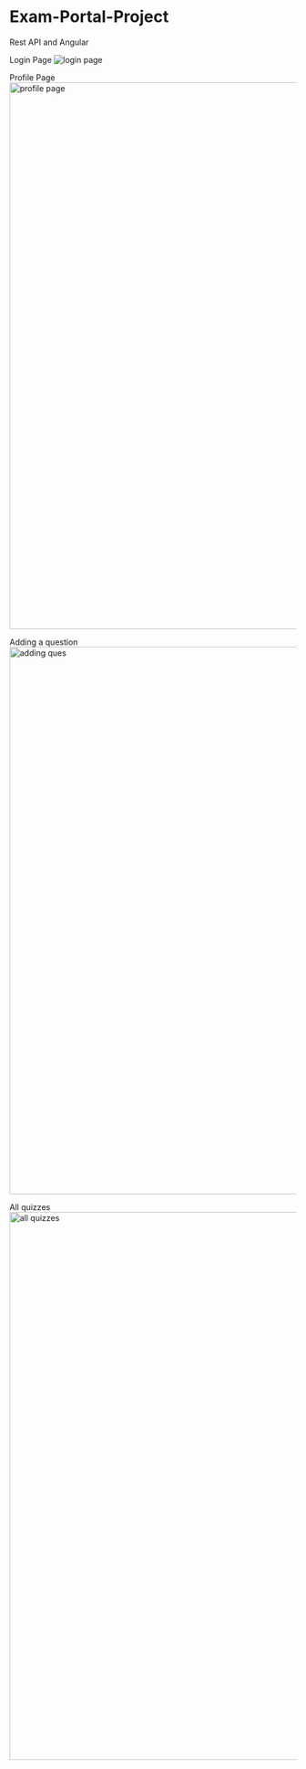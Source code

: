 # Exam-Portal-Project
Rest API and Angular

Login Page
![login page](https://user-images.githubusercontent.com/80596589/187093155-18eaa511-7232-43dd-bb4a-f12addbf80f6.png)

Profile Page
<img width="958" alt="profile page" src="https://user-images.githubusercontent.com/80596589/187093214-cb7cb110-bf34-4b8b-a8e5-ebdcc3af1f6e.png">

Adding a question
<img width="959" alt="adding ques" src="https://user-images.githubusercontent.com/80596589/187093256-e9a61e78-a4ee-4b58-a6ce-16182ee1423f.png">

All quizzes
<img width="960" alt="all quizzes" src="https://user-images.githubusercontent.com/80596589/187093290-fd349ce7-36aa-44cb-9447-1c2fcafd8473.png">
